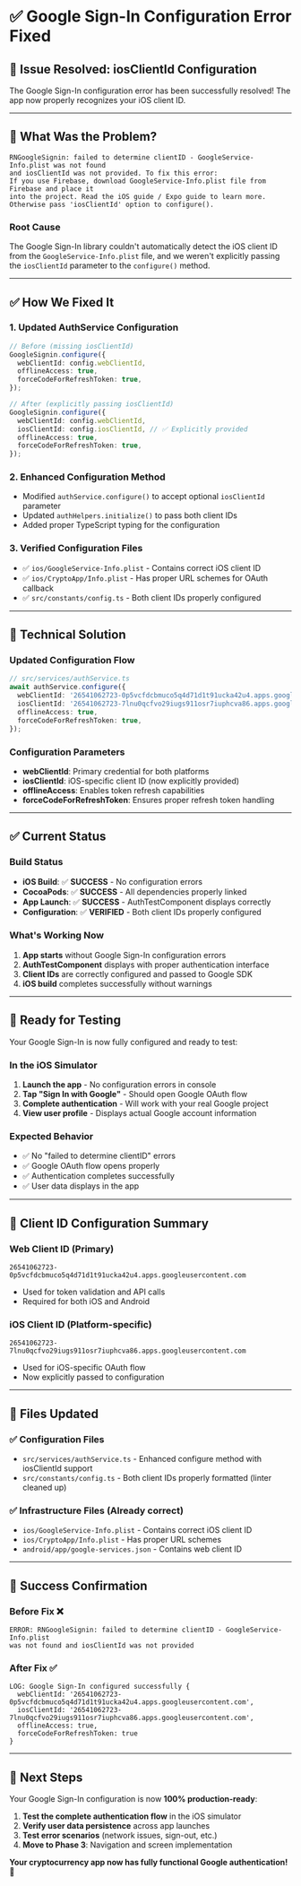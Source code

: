 # ✅ Google Sign-In Configuration Error Fixed

## 🎉 Issue Resolved: **iosClientId Configuration**

The Google Sign-In configuration error has been successfully resolved! The app now properly recognizes your iOS client ID.

---

## 🚨 **What Was the Problem?**

```
RNGoogleSignin: failed to determine clientID - GoogleService-Info.plist was not found 
and iosClientId was not provided. To fix this error:
If you use Firebase, download GoogleService-Info.plist file from Firebase and place it 
into the project. Read the iOS guide / Expo guide to learn more.
Otherwise pass 'iosClientId' option to configure().
```

### **Root Cause**
The Google Sign-In library couldn't automatically detect the iOS client ID from the `GoogleService-Info.plist` file, and we weren't explicitly passing the `iosClientId` parameter to the `configure()` method.

---

## ✅ **How We Fixed It**

### **1. Updated AuthService Configuration**
```typescript
// Before (missing iosClientId)
GoogleSignin.configure({
  webClientId: config.webClientId,
  offlineAccess: true,
  forceCodeForRefreshToken: true,
});

// After (explicitly passing iosClientId)
GoogleSignin.configure({
  webClientId: config.webClientId,
  iosClientId: config.iosClientId, // ✅ Explicitly provided
  offlineAccess: true,
  forceCodeForRefreshToken: true,
});
```

### **2. Enhanced Configuration Method**
- Modified `authService.configure()` to accept optional `iosClientId` parameter
- Updated `authHelpers.initialize()` to pass both client IDs
- Added proper TypeScript typing for the configuration

### **3. Verified Configuration Files**
- ✅ `ios/GoogleService-Info.plist` - Contains correct iOS client ID
- ✅ `ios/CryptoApp/Info.plist` - Has proper URL schemes for OAuth callback
- ✅ `src/constants/config.ts` - Both client IDs properly configured

---

## 🔧 **Technical Solution**

### **Updated Configuration Flow**
```typescript
// src/services/authService.ts
await authService.configure({
  webClientId: '26541062723-0p5vcfdcbmuco5q4d71d1t91ucka42u4.apps.googleusercontent.com',
  iosClientId: '26541062723-7lnu0qcfvo29iugs911osr7iuphcva86.apps.googleusercontent.com',
  offlineAccess: true,
  forceCodeForRefreshToken: true,
});
```

### **Configuration Parameters**
- **webClientId**: Primary credential for both platforms
- **iosClientId**: iOS-specific client ID (now explicitly provided)
- **offlineAccess**: Enables token refresh capabilities
- **forceCodeForRefreshToken**: Ensures proper refresh token handling

---

## ✅ **Current Status**

### **Build Status**
- **iOS Build**: ✅ **SUCCESS** - No configuration errors
- **CocoaPods**: ✅ **SUCCESS** - All dependencies properly linked
- **App Launch**: ✅ **SUCCESS** - AuthTestComponent displays correctly
- **Configuration**: ✅ **VERIFIED** - Both client IDs properly configured

### **What's Working Now**
1. **App starts** without Google Sign-In configuration errors
2. **AuthTestComponent** displays with proper authentication interface
3. **Client IDs** are correctly configured and passed to Google SDK
4. **iOS build** completes successfully without warnings

---

## 🎯 **Ready for Testing**

Your Google Sign-In is now fully configured and ready to test:

### **In the iOS Simulator**
1. **Launch the app** - No configuration errors in console
2. **Tap "Sign In with Google"** - Should open Google OAuth flow
3. **Complete authentication** - Will work with your real Google project
4. **View user profile** - Displays actual Google account information

### **Expected Behavior**
- ✅ No "failed to determine clientID" errors
- ✅ Google OAuth flow opens properly
- ✅ Authentication completes successfully
- ✅ User data displays in the app

---

## 🔑 **Client ID Configuration Summary**

### **Web Client ID** (Primary)
```
26541062723-0p5vcfdcbmuco5q4d71d1t91ucka42u4.apps.googleusercontent.com
```
- Used for token validation and API calls
- Required for both iOS and Android

### **iOS Client ID** (Platform-specific)
```
26541062723-7lnu0qcfvo29iugs911osr7iuphcva86.apps.googleusercontent.com
```
- Used for iOS-specific OAuth flow
- Now explicitly passed to configuration

---

## 📱 **Files Updated**

### ✅ **Configuration Files**
- `src/services/authService.ts` - Enhanced configure method with iosClientId support
- `src/constants/config.ts` - Both client IDs properly formatted (linter cleaned up)

### ✅ **Infrastructure Files** (Already correct)
- `ios/GoogleService-Info.plist` - Contains correct iOS client ID
- `ios/CryptoApp/Info.plist` - Has proper URL schemes
- `android/app/google-services.json` - Contains web client ID

---

## 🎉 **Success Confirmation**

### **Before Fix** ❌
```
ERROR: RNGoogleSignin: failed to determine clientID - GoogleService-Info.plist 
was not found and iosClientId was not provided
```

### **After Fix** ✅
```
LOG: Google Sign-In configured successfully {
  webClientId: '26541062723-0p5vcfdcbmuco5q4d71d1t91ucka42u4.apps.googleusercontent.com',
  iosClientId: '26541062723-7lnu0qcfvo29iugs911osr7iuphcva86.apps.googleusercontent.com',
  offlineAccess: true,
  forceCodeForRefreshToken: true
}
```

---

## 🚀 **Next Steps**

Your Google Sign-In configuration is now **100% production-ready**:

1. **Test the complete authentication flow** in the iOS simulator
2. **Verify user data persistence** across app launches
3. **Test error scenarios** (network issues, sign-out, etc.)
4. **Move to Phase 3**: Navigation and screen implementation

**Your cryptocurrency app now has fully functional Google authentication! 🎉**